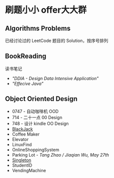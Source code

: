# 刷题小小 offer大大群

## Algorithms Problems

已经讨论过的 LeetCode 题目的 Solution，按序号排列



## BookReading

读书笔记

- *"DDIA - Design Data Intensive Application"*
- *"Effecive Java"*

## Object Oriented Design

- 0747 -  自动咖啡机 OOD
- 714 - 二十一点 00 Design
- 748 - 设计 kindle OO Design
- [BlackJack](https://github.com/openview2017/leetcode-group-solution/tree/main/Object%20Oriented%20Design/BlackJack)
- Coffee Maker
- Elevator
- LinuxFind
- OnlineShoppingSystem
- Parking Lot - *Tang Zhao / Jiaqian Wu, May 27th*
- [Singleton](https://github.com/openview2017/leetcode-group-solution/tree/main/Object%20Oriented%20Design/Singleton)
- StudentID
- VendingMachine